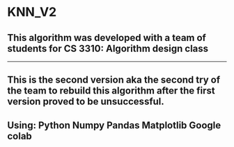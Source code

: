 # KNN_V2 
## This algorithm was developed with a team of students for CS 3310: Algorithm design class
---
This is the second version aka the second try of the team to rebuild this algorithm after the first version proved to be unsuccessful.
---
Using: 
      Python
      Numpy
      Pandas
      Matplotlib
      Google colab
---

